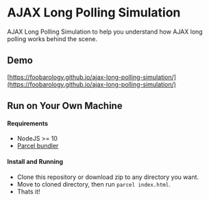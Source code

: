 # AJAX Long Polling Simulation

AJAX Long Polling Simulation to help you understand how AJAX long polling works behind the scene.

## Demo

[https://foobarology.github.io/ajax-long-polling-simulation/](https://foobarology.github.io/ajax-long-polling-simulation/)

## Run on Your Own Machine

#### Requirements

* NodeJS >= 10
* [Parcel bundler](https://parceljs.org)

#### Install and Running

* Clone this repository or download zip to any directory you want.
* Move to cloned directory, then run `parcel index.html`.
* Thats it!
